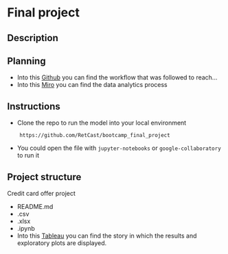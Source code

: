 #  Final project

## Description


## Planning

- Into this [Github](https://github.com/users/RetCast/projects/2) you can find the workflow that was followed to reach...
- Into this [Miro](https://miro.com/app/board/uXjVPwsgx58=/) you can find the data analytics process

## Instructions

- Clone the repo to run the model into your local environment
```
    https://github.com/RetCast/bootcamp_final_project
 ```
- You could open the file with `jupyter-notebooks` or `google-collaboratory` to run it

## Project structure

Credit card offer project
* README.md
* .csv
* .xlsx
* .ipynb
* Into this [Tableau]() you can find the story in which the results and exploratory plots are displayed.
